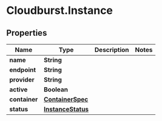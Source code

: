 # Cloudburst.Instance

## Properties

Name | Type | Description | Notes
------------ | ------------- | ------------- | -------------
**name** | **String** |  | 
**endpoint** | **String** |  | 
**provider** | **String** |  | 
**active** | **Boolean** |  | 
**container** | [**ContainerSpec**](ContainerSpec.md) |  | 
**status** | [**InstanceStatus**](InstanceStatus.md) |  | 



